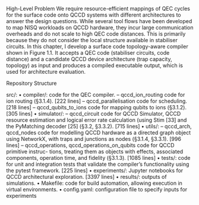 High-Level Problem
 We require resource-efficient mappings of QEC cycles for the surface code onto QCCD systems with different architectures to answer the design questions. While several tool flows have been developed to map NISQ workloads on QCCD hardware, they incur large communication overheads and do not scale to high QEC code distances. This is primarily because they do not consider the local structure available in stabiliser circuits. In this chapter, I develop a surface code topology-aware compiler shown in Figure 1.1. It accepts a QEC code (stabiliser circuits, code distance) and a candidate QCCD device architecture (trap capacity, topology) as input and produces a compiled executable output, which is used for architecture evaluation.


Repository Structure 

src/:
• compiler/: code for the QEC compiler.
– qccd_ion_routing code for ion routing (§3.1.4). [222 lines]
– qccd_parallelisation code for scheduling. [218 lines]
– qccd_qubits_to_ions code for mapping qubits to ions (§3.1.2). [305 lines]
• simulator/:
– qccd_circuit code for QCCD Simulator, QCCD resource estimation and logical error rate calculation (using Stim [33] and the PyMatching decoder [25] (§3.2, §3.3.2). [715 lines]
• utils/:
– qccd_arch, qccd_nodes code for modelling QCCD hardware as a directed graph object using NetworkX, with traps and junctions as nodes (§3.1.4, §3.3.1). [996 lines]
– qccd_operations, qccd_operations_on_qubits code for QCCD primitive instruc- tions, treating them as objects with effects, associated components, operation time, and fidelity (§3.1.3). [1085 lines]
• tests/: code for unit and integration tests that validate the compiler’s functionality using the pytest framework. [225 lines]
• experiments/: Jupyter notebooks for QCCD architectural exploration. [3397 lines] 
• results/: outputs of simulations.
• Makefile: code for build automation, allowing execution in virtual environments. 
• config.yaml: configuration file to specify inputs for experiments
